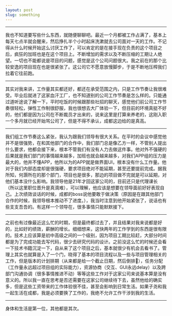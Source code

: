 ```yaml
---
layout: post
slug: something
---
```


-----------

我也不知道要写些什么东西，就随便聊聊吧。最近一个月都被工作占满了，基本上每天七点半就会醒来，然后挣扎半个小时起床洗漱就去公司面对一天的工作。不记得从什么时候开始这么讨厌工作了，可以肯定的是在接手现在负责的这个项目之后，疯狂的加班也是在这个项目上。不断增加的需求以及不断压缩的工期让人绝望。一切也不能都说是项目的问题，感觉是这个公司问题很大。我之前在的那个比较安逸的项目现在也是很紧张了。这公司它不愿意放慢脚步，于是不断地压榨我们拉着它往前跑。

---------

其实对我来讲，工作量其实都还好，都还在承受范围之内，只是工作节奏让我很难受。毕业后就进了这家血汗工厂，也不知道别的公司工作节奏是怎么样的。只能通过道听途说了解一下，平时吃饭的时候跟那些社招的聊天，感觉他们前公司工作节奏很轻松，弹性工作制很舒服，我也很想去大厂体验一下，但目前的环境真挺不好的，他们都是因为公司在不断裁员才出来的，说来这里是打算来养老的，这刚入职一个多月就已经开始骂公司了，但是不得不承认，成都这边给的是真高。

---------------

我们组工作节奏这么紧张，我认为跟我们领导有很大关系。在平时的会议中感觉他并不是很强势，在和其他部门的合作中，我们部门总是像乙方一样，不管别人提出什么要求，他都会接下来，根本不管我们有没有人力去做这件事。他对外不强硬的后果就是我们部门的事情越来越多，加班也就会越来越多，对我们APP组的压力是最大的，他并不懂APP，他所以为的APP就是做界面UI，根本没有什么工作量。他对于我们内部态度却是很强硬，要求项目绝对不能延期，甚至还要提前完成。据我所知，何灏所在的那个部门，项目也是很多，那边的项目做不完就是可以延期，对他们基本没什么影响。我领导他是21年才回这家公司的，目前还只是代理课长（所以这里职位晋升是真滴难），可以理解，他应该是想要在领导面前好好表现自己。上次绩效谈话的时候，成都的boss说他要敢于做决策（原因是在跟其他部门合作的时候，我领导根本推动不了进度。），我当时注意到他开始紧张了，说话也有些支支吾吾的。有这样一个领导在，很多事情只能默默接下。

--------------

之前也有过像最近这么忙的时期，但是最终都过去了，并且结果对我来说都是好的，比如好的绩效，薪酬的增长。细细想来，这快两年的工作学到的东西是很有限的。技术上应该算是初中高级之间的一个级别，因为项目工期比较赶，大部分时间都是为了完成功能去写代码，很少去研究代码的设计。之前没这么忙的时候还会看一下技术书籍沉淀一下，自从来了这个项目之后，基本就很少有机会去看书了。管理上其实也就算是入了一个门，晓得了基本的项目流程以及一些与项目管理相关的工作，但是版本的计划排期（从来都是给一个截止日期，然后倒排🤷），任务分配（工作量永远超过项目组的实际能力），资源协商（交互、GUI永远delay）以及跨部门沟通协调（很多事情推进不动）等等这些工作对于这家公司来说基本算是没有意义的。所以我一直在思考是否还需要在这家公司继续待下去，虽然他给的确实多，但是这些工资带来的工作体验很不佳，甚至会影响到日常生活。如果子尧和我一起生活在成都，我是必须要换了工作的，我绝不允许工作干涉到我的生活。

--------------------



身体和生活是第一位，其他都是其次。


